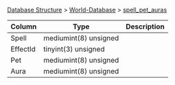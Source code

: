[Database Structure](Database-Structure) > [World-Database](World-Database) > [spell_pet_auras](spell_pet_auras)

Column | Type | Description
--- | --- | ---
Spell | mediumint(8) unsigned | 
EffectId | tinyint(3) unsigned | 
Pet | mediumint(8) unsigned | 
Aura | mediumint(8) unsigned | 

